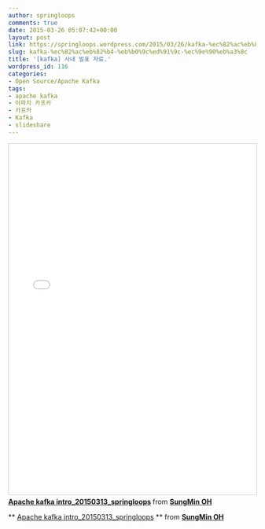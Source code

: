 ```yaml
---
author: springloops
comments: true
date: 2015-03-26 05:07:42+00:00
layout: post
link: https://springloops.wordpress.com/2015/03/26/kafka-%ec%82%ac%eb%82%b4-%eb%b0%9c%ed%91%9c-%ec%9e%90%eb%a3%8c/
slug: kafka-%ec%82%ac%eb%82%b4-%eb%b0%9c%ed%91%9c-%ec%9e%90%eb%a3%8c
title: '[kafka] 사내 발표 자료.'
wordpress_id: 116
categories:
- Open Source/Apache Kafka
tags:
- apache kafka
- 아파치 카프카
- 카프카
- Kafka
- slideshare
---
```


<iframe src="//www.slideshare.net/slideshow/embed_code/key/g3eaVkSomsTaZH" width="668" height="714" frameborder="0" marginwidth="0" marginheight="0" scrolling="no" style="border:1px solid #CCC; border-width:1px; margin-bottom:5px; max-width: 100%;" allowfullscreen> </iframe> <div style="margin-bottom:5px"> <strong> <a href="//www.slideshare.net/springloops/apache-kafka-intro20150313springloops-46067669" title="Apache kafka intro_20150313_springloops" target="_blank">Apache kafka intro_20150313_springloops</a> </strong> from <strong><a target="_blank" href="//www.slideshare.net/springloops">SungMin OH</a></strong> </div>

** [Apache kafka intro_20150313_springloops](//www.slideshare.net/springloops/apache-kafka-intro20150313springloops-46067669) ** from **[SungMin OH](//www.slideshare.net/springloops)**

  


  

